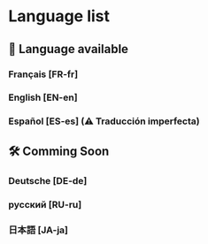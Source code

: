 # Language list

## 📌 Language available

### Français [FR-fr]
### English [EN-en]
### Español [ES-es] (⚠ Traducción imperfecta)

## 🛠 Comming Soon

### Deutsche [DE-de]
### русский [RU-ru]
### 日本語 [JA-ja]
